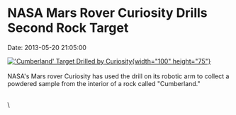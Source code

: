 NASA Mars Rover Curiosity Drills Second Rock Target
===================================================

Date: 2013-05-20 21:05:00

[![\'Cumberland\' Target Drilled by
Curiosity](http://www.jpl.nasa.gov/images/msl/20130520/pia16936-th.jpg){width="100"
height="75"}](http://www.jpl.nasa.gov/news/news.cfm?release=2013-168&rn=news.xml&rst=3797)\
\
NASA\'s Mars rover Curiosity has used the drill on its robotic arm to
collect a powdered sample from the interior of a rock called
\"Cumberland.\"

\
\
